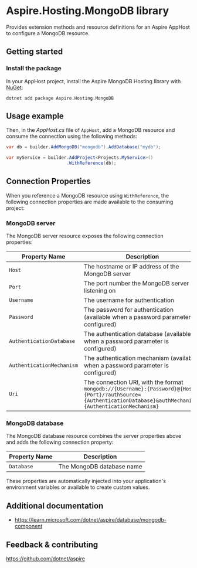 # Aspire.Hosting.MongoDB library

Provides extension methods and resource definitions for an Aspire AppHost to configure a MongoDB resource.

## Getting started

### Install the package

In your AppHost project, install the Aspire MongoDB Hosting library with [NuGet](https://www.nuget.org):

```dotnetcli
dotnet add package Aspire.Hosting.MongoDB
```

## Usage example

Then, in the _AppHost.cs_ file of `AppHost`, add a MongoDB resource and consume the connection using the following methods:

```csharp
var db = builder.AddMongoDB("mongodb").AddDatabase("mydb");

var myService = builder.AddProject<Projects.MyService>()
                       .WithReference(db);
```

## Connection Properties

When you reference a MongoDB resource using `WithReference`, the following connection properties are made available to the consuming project:

### MongoDB server

The MongoDB server resource exposes the following connection properties:

| Property Name | Description |
|---------------|-------------|
| `Host` | The hostname or IP address of the MongoDB server |
| `Port` | The port number the MongoDB server is listening on |
| `Username` | The username for authentication |
| `Password` | The password for authentication (available when a password parameter is configured) |
| `AuthenticationDatabase` | The authentication database (available when a password parameter is configured) |
| `AuthenticationMechanism` | The authentication mechanism (available when a password parameter is configured) |
| `Uri` | The connection URI, with the format `mongodb://{Username}:{Password}@{Host}:{Port}/?authSource={AuthenticationDatabase}&authMechanism={AuthenticationMechanism}` |

### MongoDB database

The MongoDB database resource combines the server properties above and adds the following connection property:

| Property Name | Description |
|---------------|-------------|
| `Database` | The MongoDB database name |

These properties are automatically injected into your application's environment variables or available to create custom values.

## Additional documentation

* https://learn.microsoft.com/dotnet/aspire/database/mongodb-component

## Feedback & contributing

https://github.com/dotnet/aspire
